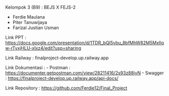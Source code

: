 Kelompok 3 (B9) :
BEJS X FEJS-2


- Ferdie Maulana
- Piter Tanuwijaya
- Farizal Justian Usman

Link PPT : https://docs.google.com/presentation/d/1TDR_bQI5vbu_8bfMhW82M5MxIlqw-rTyxjHLU-xIxz4/edit?usp=sharing

Link Railway : finalproject-develop.up.railway.app

Link Dokumentasi :
    - Postman : https://documenter.getpostman.com/view/28211416/2s93z88iyN
    - Swagger : https://finalproject-develop.up.railway.app/api-docs/

Link Repository : https://github.com/Ferdie12/Final_Project